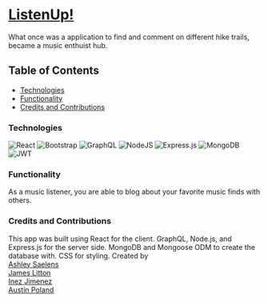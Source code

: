 # [ListenUp!](https://stormy-temple-70664.herokuapp.com/)

What once was a application to find and comment on different hike trails, became a music enthuist hub. 

## Table of Contents

* [Technologies](#Technologies)
* [Functionality](#Functionality)
* [Credits and Contributions](#Credits-and-Contributions)

### Technologies
![React](https://img.shields.io/badge/react-%2320232a.svg?style=for-the-badge&logo=react&logoColor=%2361DAFB)
![Bootstrap](https://img.shields.io/badge/Bootstrap-563D7C?style=for-the-badge&logo=bootstrap&logoColor=white)
![GraphQL](https://img.shields.io/badge/-GraphQL-E10098?style=for-the-badge&logo=graphql&logoColor=white)
![NodeJS](https://img.shields.io/badge/node.js-6DA55F?style=for-the-badge&logo=node.js&logoColor=white)
![Express.js](https://img.shields.io/badge/express.js-%23404d59.svg?style=for-the-badge&logo=express&logoColor=%2361DAFB)
![MongoDB](https://img.shields.io/badge/MongoDB-%234ea94b.svg?style=for-the-badge&logo=mongodb&logoColor=white)
![JWT](https://img.shields.io/badge/JWT-black?style=for-the-badge&logo=JSON%20web%20tokens)


### Functionality
As a music listener, you are able to blog about your favorite music finds with others. 

### Credits and Contributions
This app was built using React for the client. GraphQL, Node.js, and Express.js for the server side. MongoDB and Mongoose ODM to create the database with. CSS for styling. 
Created by</br>
[Ashley Saelens](https://github.com/asaelens02)</br>
[James Litton](https://github.com/jlit2594)</br>
[Inez Jimenez](https://github.com/inezjimenez)</br>
[Austin Poland](https://github.com/ausbosspoland)</br>
